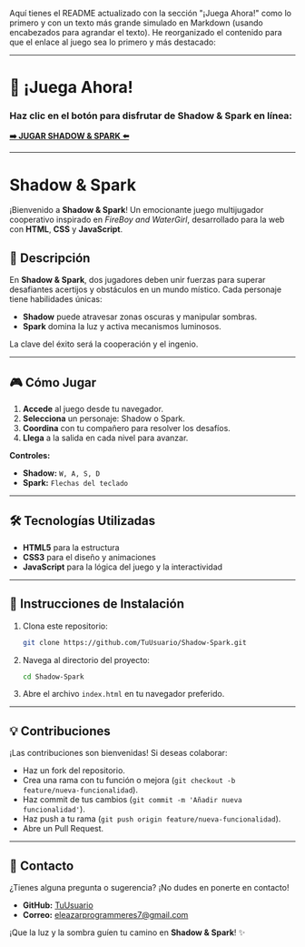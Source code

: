 Aquí tienes el README actualizado con la sección "¡Juega Ahora!" como lo primero y con un texto más grande simulado en Markdown (usando encabezados para agrandar el texto). He reorganizado el contenido para que el enlace al juego sea lo primero y más destacado:

---

# 🎉 **¡Juega Ahora!**
### Haz clic en el botón para disfrutar de **Shadow & Spark** en línea:  
**[➡️ JUGAR SHADOW & SPARK ⬅️](http://shadowspark.infinityfreeapp.com)**

---

# Shadow & Spark

¡Bienvenido a **Shadow & Spark**! Un emocionante juego multijugador cooperativo inspirado en *FireBoy and WaterGirl*, desarrollado para la web con **HTML**, **CSS** y **JavaScript**.

## 🌟 **Descripción**
En **Shadow & Spark**, dos jugadores deben unir fuerzas para superar desafiantes acertijos y obstáculos en un mundo místico. Cada personaje tiene habilidades únicas:
- **Shadow** puede atravesar zonas oscuras y manipular sombras.
- **Spark** domina la luz y activa mecanismos luminosos.

La clave del éxito será la cooperación y el ingenio.

---

## 🎮 **Cómo Jugar**
1. **Accede** al juego desde tu navegador.
2. **Selecciona** un personaje: Shadow o Spark.
3. **Coordina** con tu compañero para resolver los desafíos.
4. **Llega** a la salida en cada nivel para avanzar.

**Controles:**
- **Shadow:** `W, A, S, D`
- **Spark:** `Flechas del teclado`

---

## 🛠️ **Tecnologías Utilizadas**
- **HTML5** para la estructura
- **CSS3** para el diseño y animaciones
- **JavaScript** para la lógica del juego y la interactividad

---

## 🚀 **Instrucciones de Instalación**
1. Clona este repositorio:
    ```bash
    git clone https://github.com/TuUsuario/Shadow-Spark.git
    ```
2. Navega al directorio del proyecto:
    ```bash
    cd Shadow-Spark
    ```
3. Abre el archivo `index.html` en tu navegador preferido.

---

## 💡 **Contribuciones**
¡Las contribuciones son bienvenidas! Si deseas colaborar:
- Haz un fork del repositorio.
- Crea una rama con tu función o mejora (`git checkout -b feature/nueva-funcionalidad`).
- Haz commit de tus cambios (`git commit -m 'Añadir nueva funcionalidad'`).
- Haz push a tu rama (`git push origin feature/nueva-funcionalidad`).
- Abre un Pull Request.

---

## 📧 **Contacto**
¿Tienes alguna pregunta o sugerencia? ¡No dudes en ponerte en contacto!
- **GitHub:** [TuUsuario](https://github.com/Eleazares7)
- **Correo:** eleazarprogrammeres7@gmail.com

¡Que la luz y la sombra guíen tu camino en **Shadow & Spark**! ✨

